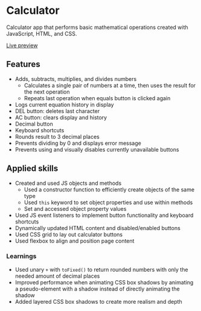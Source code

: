 # Calculator
Calculator app that performs basic mathematical operations created with JavaScript, HTML, and CSS.

[Live preview](https://cyxlan.github.io/calculator/)

## Features
- Adds, subtracts, multiplies, and divides numbers
	- Calculates a single pair of numbers at a time, then uses the result for the next operation
	- Repeats last operation when equals button is clicked again
- Logs current equation history in display
- DEL button: deletes last character
- AC button: clears display and history
- Decimal button
- Keyboard shortcuts
- Rounds result to 3 decimal places
- Prevents dividing by 0 and displays error message
- Prevents using and visually disables currently unavailable buttons

## Applied skills
- Created and used JS objects and methods
	- Used a constructor function to efficiently create objects of the same type
	- Used `this` keyword to set object properties and use within methods
	- Set and accessed object property values
- Used JS event listeners to implement button functionality and keyboard shortcuts
- Dynamically updated HTML content and disabled/enabled buttons
- Used CSS grid to lay out calculator buttons
- Used flexbox to align and position page content

### Learnings
- Used unary `+`  with `toFixed()` to return rounded numbers with only the needed amount of decimal places
- Improved performance when animating CSS box shadows by animating a pseudo-element with a shadow instead of directly animating the shadow
- Added layered CSS box shadows to create more realism and depth
